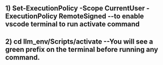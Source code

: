 ## 1) Set-ExecutionPolicy -Scope CurrentUser -ExecutionPolicy RemoteSigned  --to enable vscode terminal to run activate command

## 2) cd llm_env/Scripts/activate --You will see a green prefix on the terminal before running any command.

